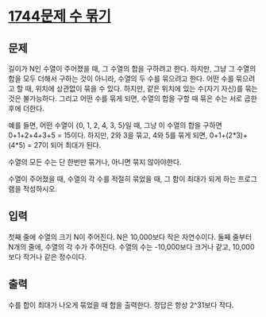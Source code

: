 # [1744문제 수 묶기](https://www.acmicpc.net/problem/1744)
## 문제
길이가 N인 수열이 주어졌을 때, 그 수열의 합을 구하려고 한다. 하지만, 그냥 그 수열의 합을 모두 더해서 구하는 것이 아니라, 수열의 두 수를 묶으려고 한다. 어떤 수를 묶으려고 할 때, 위치에 상관없이 묶을 수 있다. 하지만, 같은 위치에 있는 수(자기 자신)를 묶는 것은 불가능하다. 그리고 어떤 수를 묶게 되면, 수열의 합을 구할 때 묶은 수는 서로 곱한 후에 더한다.

예를 들면, 어떤 수열이 {0, 1, 2, 4, 3, 5}일 때, 그냥 이 수열의 합을 구하면 0+1+2+4+3+5 = 15이다. 하지만, 2와 3을 묶고, 4와 5를 묶게 되면, 0+1+(2\*3)+(4\*5) = 27이 되어 최대가 된다.

수열의 모든 수는 단 한번만 묶거나, 아니면 묶지 않아야한다.

수열이 주어졌을 때, 수열의 각 수를 적절히 묶었을 때, 그 합이 최대가 되게 하는 프로그램을 작성하시오.

## 입력
첫째 줄에 수열의 크기 N이 주어진다. N은 10,000보다 작은 자연수이다. 둘째 줄부터 N개의 줄에, 수열의 각 수가 주어진다. 수열의 수는 -10,000보다 크거나 같고, 10,000보다 작거나 같은 정수이다.

## 출력
수를 합이 최대가 나오게 묶었을 때 합을 출력한다. 정답은 항상 2^31보다 작다.

